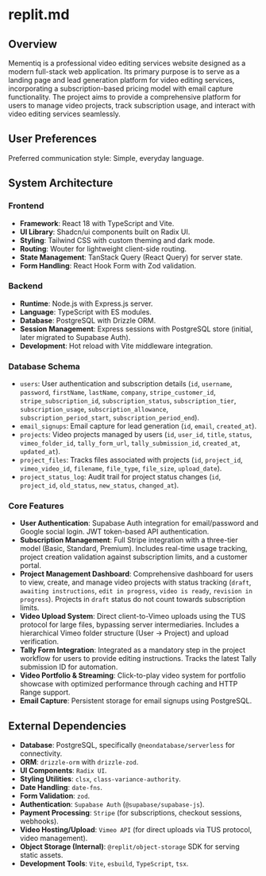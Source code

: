 # replit.md

## Overview
Mementiq is a professional video editing services website designed as a modern full-stack web application. Its primary purpose is to serve as a landing page and lead generation platform for video editing services, incorporating a subscription-based pricing model with email capture functionality. The project aims to provide a comprehensive platform for users to manage video projects, track subscription usage, and interact with video editing services seamlessly.

## User Preferences
Preferred communication style: Simple, everyday language.

## System Architecture

### Frontend
- **Framework**: React 18 with TypeScript and Vite.
- **UI Library**: Shadcn/ui components built on Radix UI.
- **Styling**: Tailwind CSS with custom theming and dark mode.
- **Routing**: Wouter for lightweight client-side routing.
- **State Management**: TanStack Query (React Query) for server state.
- **Form Handling**: React Hook Form with Zod validation.

### Backend
- **Runtime**: Node.js with Express.js server.
- **Language**: TypeScript with ES modules.
- **Database**: PostgreSQL with Drizzle ORM.
- **Session Management**: Express sessions with PostgreSQL store (initial, later migrated to Supabase Auth).
- **Development**: Hot reload with Vite middleware integration.

### Database Schema
- `users`: User authentication and subscription details (`id`, `username`, `password`, `firstName`, `lastName`, `company`, `stripe_customer_id`, `stripe_subscription_id`, `subscription_status`, `subscription_tier`, `subscription_usage`, `subscription_allowance`, `subscription_period_start`, `subscription_period_end`).
- `email_signups`: Email capture for lead generation (`id`, `email`, `created_at`).
- `projects`: Video projects managed by users (`id`, `user_id`, `title`, `status`, `vimeo_folder_id`, `tally_form_url`, `tally_submission_id`, `created_at`, `updated_at`).
- `project_files`: Tracks files associated with projects (`id`, `project_id`, `vimeo_video_id`, `filename`, `file_type`, `file_size`, `upload_date`).
- `project_status_log`: Audit trail for project status changes (`id`, `project_id`, `old_status`, `new_status`, `changed_at`).

### Core Features
- **User Authentication**: Supabase Auth integration for email/password and Google social login. JWT token-based API authentication.
- **Subscription Management**: Full Stripe integration with a three-tier model (Basic, Standard, Premium). Includes real-time usage tracking, project creation validation against subscription limits, and a customer portal.
- **Project Management Dashboard**: Comprehensive dashboard for users to view, create, and manage video projects with status tracking (`draft`, `awaiting instructions`, `edit in progress`, `video is ready`, `revision in progress`). Projects in `draft` status do not count towards subscription limits.
- **Video Upload System**: Direct client-to-Vimeo uploads using the TUS protocol for large files, bypassing server intermediaries. Includes a hierarchical Vimeo folder structure (User -> Project) and upload verification.
- **Tally Form Integration**: Integrated as a mandatory step in the project workflow for users to provide editing instructions. Tracks the latest Tally submission ID for automation.
- **Video Portfolio & Streaming**: Click-to-play video system for portfolio showcase with optimized performance through caching and HTTP Range support.
- **Email Capture**: Persistent storage for email signups using PostgreSQL.

## External Dependencies

- **Database**: PostgreSQL, specifically `@neondatabase/serverless` for connectivity.
- **ORM**: `drizzle-orm` with `drizzle-zod`.
- **UI Components**: `Radix UI`.
- **Styling Utilities**: `clsx`, `class-variance-authority`.
- **Date Handling**: `date-fns`.
- **Form Validation**: `zod`.
- **Authentication**: `Supabase Auth` (`@supabase/supabase-js`).
- **Payment Processing**: `Stripe` (for subscriptions, checkout sessions, webhooks).
- **Video Hosting/Upload**: `Vimeo API` (for direct uploads via TUS protocol, video management).
- **Object Storage (Internal)**: `@replit/object-storage` SDK for serving static assets.
- **Development Tools**: `Vite`, `esbuild`, `TypeScript`, `tsx`.